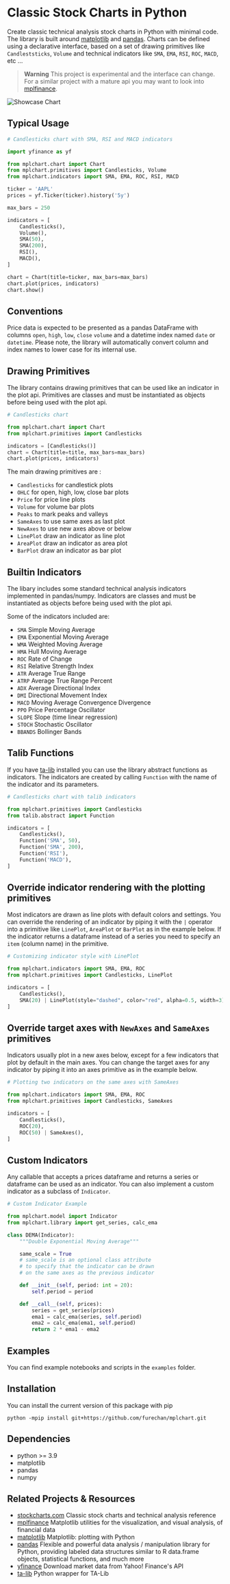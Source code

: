 # Classic Stock Charts in Python


Create classic technical analysis stock charts in Python with minimal code.
The library is built around [matplotlib](https://github.com/matplotlib/matplotlib)
and [pandas](https://github.com/pandas-dev/pandas). 
Charts can be defined using a declarative interface,
based on a set of drawing primitives like `Candleststicks`, `Volume`
and technical indicators like `SMA`, `EMA`, `RSI`, `ROC`, `MACD`, etc ...


> **Warning**
> This project is experimental and the interface can change.
> For a similar project with a mature api you may want to look into
> [mplfinance](https://pypi.org/project/mplfinance/).


![Showcase Chart](https://github.com/furechan/mplchart/raw/main/output/showcase.svg "Showcase")


## Typical Usage

```python
# Candlesticks chart with SMA, RSI and MACD indicators

import yfinance as yf

from mplchart.chart import Chart
from mplchart.primitives import Candlesticks, Volume
from mplchart.indicators import SMA, EMA, ROC, RSI, MACD

ticker = 'AAPL'
prices = yf.Ticker(ticker).history('5y')

max_bars = 250

indicators = [
    Candlesticks(),
    Volume(),
    SMA(50),
    SMA(200),
    RSI(),
    MACD(),
]

chart = Chart(title=ticker, max_bars=max_bars)
chart.plot(prices, indicators)
chart.show()
```


## Conventions

Price data is expected to be presented as a pandas DataFrame
with columns `open`, `high`, `low`, `close` `volume`
and a datetime index named `date` or `datetime`.
Please note, the library will automatically convert column
and index names to lower case for its internal use.


## Drawing Primitives

The library contains drawing primitives that can be used like an indicator in the plot api.
Primitives are classes and must be instantiated as objects before being used with the plot api.

```python
# Candlesticks chart 

from mplchart.chart import Chart
from mplchart.primitives import Candlesticks

indicators = [Candlesticks()]
chart = Chart(title=title, max_bars=max_bars)
chart.plot(prices, indicators)
```

The main drawing primitives are :
- `Candlesticks` for candlestick plots
- `OHLC` for open, high, low, close bar plots
- `Price` for price line plots
- `Volume` for volume bar plots
- `Peaks` to mark peaks and valleys
- `SameAxes` to use same axes as last plot
- `NewAxes` to use new axes above or below
- `LinePlot` draw an indicator as line plot
- `AreaPlot` draw an indicator as area plot
- `BarPlot` draw an indicator as bar plot




## Builtin Indicators

The libary includes some standard technical analysis indicators implemented in pandas/numpy.
Indicators are classes and must be instantiated as objects before being used with the plot api.

Some of the indicators included are:

- `SMA` Simple Moving Average
- `EMA` Exponential Moving Average
- `WMA` Weighted Moving Average
- `HMA` Hull Moving Average
- `ROC` Rate of Change
- `RSI` Relative Strength Index
- `ATR` Average True Range
- `ATRP` Average True Range Percent
- `ADX` Average Directional Index
- `DMI` Directional Movement Index
- `MACD` Moving Average Convergence Divergence
- `PPO` Price Percentage Oscillator 
- `SLOPE` Slope (time linear regression)
- `STOCH` Stochastic Oscillator
- `BBANDS` Bollinger Bands



## Talib Functions

If you have [ta-lib](https://github.com/mrjbq7/ta-lib) installed you can use the library abstract functions as indicators.
The indicators are created by calling `Function` with the name of the indicator and its parameters.

```python
# Candlesticks chart with talib indicators

from mplchart.primitives import Candlesticks
from talib.abstract import Function

indicators = [
    Candlesticks(),
    Function('SMA', 50),
    Function('SMA', 200),
    Function('RSI'),
    Function('MACD'),
]
```


## Override indicator rendering with the plotting primitives

Most indicators are drawn as line plots with default colors and settings. You can override the rendering of an indicator by piping it with the `|` operator into a primitive like `LinePlot`, `AreaPlot` or `BarPlot` as in the example below. If the indicator returns a dataframe instead of a series you need to specify an `item` (column name) in the primitive.


```python
# Customizing indicator style with LinePlot

from mplchart.indicators import SMA, EMA, ROC
from mplchart.primitives import Candlesticks, LinePlot

indicators = [
    Candlesticks(),
    SMA(20) | LinePlot(style="dashed", color="red", alpha=0.5, width=3)
]
```


## Override target axes with `NewAxes` and `SameAxes` primitives

Indicators usually plot in a new axes below, except for a few indicators that plot by default in the main axes. You can change the target axes for any indicator by piping it into an axes primitive as in the example below.

```python
# Plotting two indicators on the same axes with SameAxes

from mplchart.indicators import SMA, EMA, ROC
from mplchart.primitives import Candlesticks, SameAxes

indicators = [
    Candlesticks(),
    ROC(20),
    ROC(50) | SameAxes(),
]
```


## Custom Indicators

Any callable that accepts a prices dataframe and returns a series or dataframe can be used as an indicator.
You can also implement a custom indicator as a subclass of `Indicator`.

```python
# Custom Indicator Example

from mplchart.model import Indicator
from mplchart.library import get_series, calc_ema

class DEMA(Indicator):
    """Double Exponential Moving Average"""

    same_scale = True
    # same_scale is an optional class attribute
    # to specify that the indicator can be drawn
    # on the same axes as the previous indicator

    def __init__(self, period: int = 20):
        self.period = period

    def __call__(self, prices):
        series = get_series(prices)
        ema1 = calc_ema(series, self.period)
        ema2 = calc_ema(ema1, self.period)
        return 2 * ema1 - ema2
```



## Examples

You can find example notebooks and scripts in the `examples` folder. 

## Installation

You can install the current version of this package with pip

```console
python -mpip install git+https://github.com/furechan/mplchart.git
```

## Dependencies

- python >= 3.9
- matplotlib
- pandas
- numpy


## Related Projects & Resources
- [stockcharts.com](https://stockcharts.com/) Classic stock charts and technical analysis reference
- [mplfinance](https://pypi.org/project/mplfinance/) Matplotlib utilities for the visualization, and visual analysis, of financial data
- [matplotlib](https://github.com/matplotlib/matplotlib) Matplotlib: plotting with Python
- [pandas](https://github.com/pandas-dev/pandas) Flexible and powerful data analysis / manipulation library for Python, providing labeled data structures similar to R data.frame objects, statistical functions, and much more
- [yfinance](https://github.com/ranaroussi/yfinance) Download market data from Yahoo! Finance's API
- [ta-lib](https://github.com/mrjbq7/ta-lib) Python wrapper for TA-Lib
